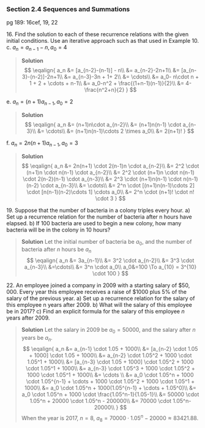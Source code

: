 ### Section 2.4 Sequences and Summations
pg 189: 16cef, 19, 22

16\. Find the solution to each of these recurrence relations with the given initial conditions. Use an iterative approach such as that used in Example 10.
c. $a_n = a_{n−1} − n, a_0 = 4$
>**Solution**
$$
\eqalign{
a_n &= [a_{n-2}-(n-1)] - n\\
&= a_{n-2}-2n+1\\
&= [a_{n-3}-(n-2)]-2n+1\\
&= a_{n-3}-3n + 1+ 2\\
&= \cdots\\
&= a_0- n\cdot n + 1 + 2 + \cdots + n-1\\
&= a_0-n^2 + \frac{(1+n-1)(n-1)}{2}\\
&= 4-\frac{n^2+n}{2}
}
$$

e. $a_n = (n+1)a_{n−1}, a_0 = 2$
>**Solution**
$$
\eqalign{
a_n &= (n+1)n\cdot a_{n-2}\\
&= (n+1)n(n-1) \cdot a_{n-3}\\
&= \cdots\\
&= (n+1)n(n-1)\cdots 2 \times a_0\\
&= 2(n+1)!
}
$$

f. $a_n = 2n(n+1)a_{n−1}, a_0 = 3$
>**Solution**
$$
\eqalign{
a_n &= 2n(n+1) \cdot 2(n-1)n \cdot a_{n-2}\\
&= 2^2 \cdot (n+1)n \cdot n(n-1) \cdot a_{n-2}\\
&= 2^2 \cdot (n+1)n \cdot n(n-1) \cdot 2(n-2)(n-1) \cdot a_{n-3}\\
&= 2^3 \cdot (n+1)n(n-1) \cdot n(n-1)(n-2) \cdot a_{n-3}\\
&= \cdots\\
&= 2^n \cdot [(n+1)n(n-1)\cdots 2] \cdot [n(n-1)(n-2)\cdots 1] \cdots a_0\\
&= 2^n \cdot (n+1)! \cdot n! \cdot 3
}
$$

<!-- pagebreak -->
19\. Suppose that the number of bacteria in a colony triples every hour.
a) Set up a recurrence relation for the number of bacteria after n hours have elapsed.
b) If 100 bacteria are used to begin a new colony, how many bacteria will be in the colony in 10 hours?
>**Solution**
Let the initial number of bacteria be $a_0$, and the number of bacteria after $n$ hours be $a_n$
$$
\eqalign{
a_n &= 3a_{n-1}\\
&= 3^2 \cdot a_{n-2}\\
&= 3^3 \cdot a_{n-3}\\
&=\cdots\\
&= 3^n \cdot a_0\\
a_0&=100 \To a_{10} = 3^{10} \cdot 100
}
$$

22\. An employee joined a company in 2009 with a starting salary of $\$50,000$. Every year this employee receives a raise of $\$1000$ plus $5\%$ of the salary of the previous year.
a) Set up a recurrence relation for the salary of this employee n years after 2009.
b) What will the salary of this employee be in 2017?
c) Find an explicit formula for the salary of this employee $n$ years after 2009.
>**Solution**
Let the salary in 2009 be $a_0=50000$, and the salary after $n$ years be $a_n$.
$$
\eqalign{
a_n &= a_{n-1} \cdot 1.05 + 1000\\
&= [a_{n-2} \cdot 1.05 + 1000] \cdot 1.05 + 1000\\
&= a_{n-2} \cdot 1.05^2 + 1000 \cdot 1.05^1 + 1000\\
&= [a_{n-3} \cdot 1.05 + 1000] \cdot 1.05^2 + 1000 \cdot 1.05^1 + 1000\\
&= a_{n-3} \cdot 1.05^3 + 1000 \cdot 1.05^2 + 1000 \cdot 1.05^1 + 1000\\
&= \cdots \\
&= a_0 \cdot 1.05^n + 1000 \cdot 1.05^{n-1} + \cdots + 1000 \cdot 1.05^2 + 1000 \cdot 1.05^1 + 1000\\
&= a_0 \cdot 1.05^n + 1000(1.05^{n-1} + \cdots + 1.05^0)\\
&= a_0 \cdot 1.05^n + 1000 \cdot \frac{1.05^n-1}{1.05-1}\\
&= 50000 \cdot 1.05^n + 20000 \cdot 1.05^n - 200000\\
&= 70000 \cdot 1.05^n-20000\\
}
$$
When the year is 2017, $n=8$, $a_8= 70000 \cdot 1.05^n-20000 \approx 83421.88$.
